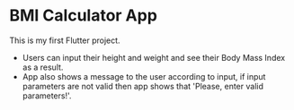# BMI Calculator App
This is my first Flutter project.

- Users can input their height and weight and see their Body Mass Index as a result.
- App also shows a message to the user according to input, if input parameters are not valid then app shows that 'Please, enter valid parameters!'.


